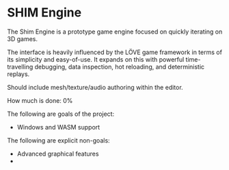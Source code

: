 # SHIM Engine

The Shim Engine is a prototype game engine focused on quickly iterating on 3D games.

The interface is heavily influenced by the LÖVE game framework in terms of its
simplicity and easy-of-use. It expands on this with powerful time-travelling debugging,
data inspection, hot reloading, and deterministic replays.

Should include mesh/texture/audio authoring within the editor.

How much is done: 0%

The following are goals of the project:
- Windows and WASM support

The following are explicit non-goals:
- Advanced graphical features
- 